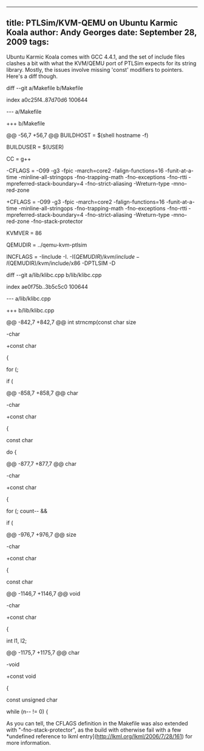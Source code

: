 -----
title:  PTLSim/KVM-QEMU on Ubuntu Karmic Koala
author: Andy Georges
date: September 28, 2009
tags: 
-----







Ubuntu Karmic Koala comes with GCC 4.4.1, and the set of include files
clashes a bit with what the KVM/QEMU port of PTLSim expects for its
string library. Mostly, the issues involve missing 'const' modifiers to
pointers. Here's a diff though.


diff --git a/Makefile b/Makefile


index a0c25f4..87d70d6 100644


--- a/Makefile


+++ b/Makefile


@@ -56,7 +56,7 @@ BUILDHOST = $(shell hostname -f)


BUILDUSER = $(USER)


CC = g++


-CFLAGS = -O99 -g3 -fpic -march=core2 -falign-functions=16
-funit-at-a-time -minline-all-stringops -fno-trapping-math
-fno-exceptions -fno-rtti -mpreferred-stack-boundary=4
-fno-strict-aliasing -Wreturn-type -mno-red-zone


+CFLAGS = -O99 -g3 -fpic -march=core2 -falign-functions=16
-funit-at-a-time -minline-all-stringops -fno-trapping-math
-fno-exceptions -fno-rtti -mpreferred-stack-boundary=4
-fno-strict-aliasing -Wreturn-type -mno-red-zone -fno-stack-protector


KVMVER = 86


QEMUDIR = ../qemu-kvm-ptlsim


INCFLAGS = -Iinclude -I. -I$(QEMUDIR)/kvm/include
-I$(QEMUDIR)/kvm/include/x86 -DPTLSIM
-D


diff --git a/lib/klibc.cpp b/lib/klibc.cpp


index ae0f75b..3b5c5c0 100644


--- a/lib/klibc.cpp


+++ b/lib/klibc.cpp


@@ -842,7 +842,7 @@ int strncmp(const char 
size











-char 


+const char 


{


for (; 


if (


@@ -858,7 +858,7 @@ char 











-char 


+const char 


{


const char 


do {


@@ -877,7 +877,7 @@ char 











-char 


+const char 


{


for (; count-- && 


if (


@@ -976,7 +976,7 @@ size











-char 


+const char 


{


const char 


@@ -1146,7 +1146,7 @@ void 











-char 


+const char 


{


int l1, l2;


@@ -1175,7 +1175,7 @@ char 











-void 


+const void 


{


const unsigned char 


while (n-- != 0) {


As you can tell, the CFLAGS definition in the Makefile was also extended
with "-fno-stack-protector", as the build with otherwise fail with a few
*undefined reference to 
lkml entry](http://lkml.org/lkml/2006/7/28/161) for more information.




